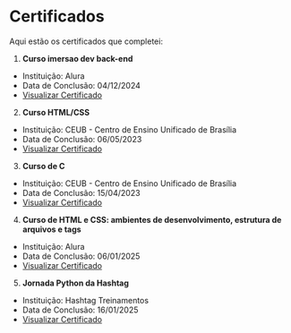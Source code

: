# Certificados

Aqui estão os certificados que completei:

1. **Curso imersao dev back-end**
- Instituição: Alura
- Data de Conclusão: 04/12/2024
- [Visualizar Certificado](certificado-imersao-backend.pdf)

2. **Curso HTML/CSS**
- Instituição: CEUB - Centro de Ensino Unificado de Brasília
- Data de Conclusão: 06/05/2023
- [Visualizar Certificado](certificado-curso-html-css.pdf)

3. **Curso de C**
- Instituição: CEUB - Centro de Ensino Unificado de Brasília
- Data de Conclusão: 15/04/2023
- [Visualizar Certificado](certificado-c.pdf)

4. **Curso de HTML e CSS: ambientes de desenvolvimento, estrutura de arquivos e tags**
- Instituição: Alura
- Data de Conclusão: 06/01/2025
- [Visualizar Certificado](certificado-html-css.pdf)

5. **Jornada Python da Hashtag**
- Instituição: Hashtag Treinamentos
- Data de Conclusão: 16/01/2025
- [Visualizar Certificado](certificado-python.pdf)

